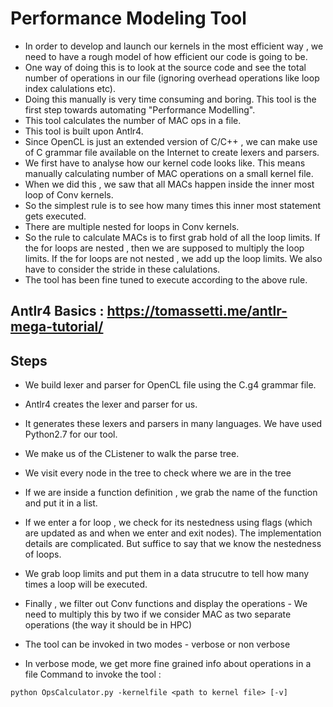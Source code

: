 # Performance Modeling Tool 

- In order to develop and launch our kernels in the most efficient way , we need to have a rough model of  how efficient our code is going to be.
- One way of doing this is to look at the source code and see the total number of operations in our file (ignoring overhead operations like loop index calulations etc).
- Doing this manually is very time consuming and boring. This tool is the first step towards automating  "Performance Modelling".
- This tool calculates the number of MAC ops in a file. 
- This tool is built upon Antlr4.
- Since OpenCL is just an extended version of C/C++ , we can make use of C grammar file available on the Internet to create lexers and parsers.
- We first have to analyse how our kernel code looks like. This means manually calculating number of MAC operations on a small kernel file.
- When we did this , we saw that all MACs happen inside the inner most loop of Conv kernels.
- So the simplest rule is to see how many times this inner most statement gets executed.
- There are multiple nested for loops in Conv kernels.
- So the rule to calculate MACs is to first grab hold of all the loop limits. If the for loops are nested , then we are supposed to multiply the loop limits. If the for loops are not nested , we add up the loop limits. We also have to consider the stride in these calulations.
- The tool has been fine tuned to execute according to the above rule.


## Antlr4 Basics : https://tomassetti.me/antlr-mega-tutorial/

## Steps
- We build lexer and parser for OpenCL file using the C.g4 grammar file.
- Antlr4 creates the lexer and parser for us.
- It generates these lexers and parsers in many languages. We have used Python2.7 for our tool.
- We make us of the CListener to walk the parse tree.
- We visit every node in the tree to check where we are in the tree
- If we are inside a function definition , we grab the name of the function and put it in a list.
- If we enter a for loop , we check for its nestedness using flags (which are updated as and when we enter and exit nodes). The implementation details are complicated. But suffice to say that we know the nestedness of loops.
- We grab loop limits and put them in a data strucutre to tell how many times a loop will be executed.
- Finally , we filter out Conv functions and display the operations - We need to multiply this by two if we consider MAC as two separate operations (the way it should be in HPC)
   
  

- The tool can be invoked in two modes - verbose or non verbose
- In verbose mode, we get more fine grained info about operations in a file
Command to invoke the tool :  

`python OpsCalculator.py -kernelfile <path to kernel file> [-v]`